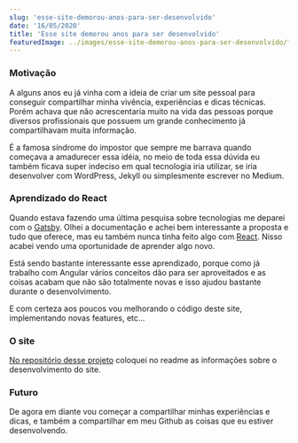 ```yaml
---
slug: 'esse-site-demorou-anos-para-ser-desenvolvido'
date: '16/05/2020'
title: 'Esse site demorou anos para ser desenvolvido'
featuredImage: ../images/esse-site-demorou-anos-para-ser-desenvolvido/featured-site-desenvolvido.jpg
---
```


### Motivação

A alguns anos eu já vinha com a ideia de criar um site pessoal para conseguir compartilhar minha vivência, experiências e dicas técnicas. Porém achava que não acrescentaria muito na vida das pessoas porque diversos profissionais que possuem um grande conhecimento já compartilhavam muita informação.

É a famosa síndrome do impostor que sempre me barrava quando começava a amadurecer essa idéia, no meio de toda essa dúvida eu também ficava super indeciso em qual tecnologia iria utilizar, se iria desenvolver com WordPress, Jekyll ou simplesmente escrever no Medium.

### Aprendizado do React

Quando estava fazendo uma última pesquisa sobre tecnologias me deparei com o [Gatsby](https://www.gatsbyjs.org/). Olhei a documentação e achei bem interessante a proposta e tudo que oferece, mas eu também nunca tinha feito algo com [React](https://pt-br.reactjs.org/). Nisso acabei vendo uma oportunidade de aprender algo novo.

Está sendo bastante interessante esse aprendizado, porque como já trabalho com Angular vários conceitos dão para ser aproveitados e as coisas acabam que não são totalmente novas e isso ajudou bastante durante o desenvolvimento.

E com certeza aos poucos vou melhorando o código deste site, implementando novas features, etc...

### O site

[No repositório desse projeto](https://github.com/italogois/italogois.com) coloquei no readme as informações sobre o desenvolvimento do site.

### Futuro

De agora em diante vou começar a compartilhar minhas experiências e dicas, e também a compartilhar em meu Github as coisas que eu estiver desenvolvendo.
